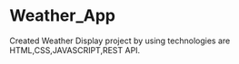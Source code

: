 # Weather_App
Created Weather Display project by using technologies are HTML,CSS,JAVASCRIPT,REST API.


